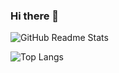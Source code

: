 ### Hi there 👋

<!--
**Philio/philio** is a ✨ _special_ ✨ repository because its `README.md` (this file) appears on your GitHub profile.

Here are some ideas to get you started:

- 🔭 I’m currently working on ...
- 🌱 I’m currently learning ...
- 👯 I’m looking to collaborate on ...
- 🤔 I’m looking for help with ...
- 💬 Ask me about ...
- 📫 How to reach me: ...
- 😄 Pronouns: ...
- ⚡ Fun fact: ...
-->

![GitHub Readme Stats](https://github-readme-stats-three-beryl-77.vercel.app/api?username=philio)

![Top Langs](https://github-readme-stats-three-beryl-77.vercel.app/api/top-langs/?username=philio&layout=donut-vertical)
